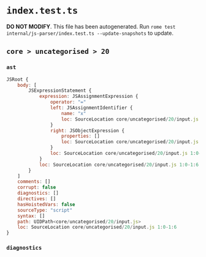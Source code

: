 # `index.test.ts`

**DO NOT MODIFY**. This file has been autogenerated. Run `rome test internal/js-parser/index.test.ts --update-snapshots` to update.

## `core > uncategorised > 20`

### `ast`

```javascript
JSRoot {
	body: [
		JSExpressionStatement {
			expression: JSAssignmentExpression {
				operator: "="
				left: JSAssignmentIdentifier {
					name: "x"
					loc: SourceLocation core/uncategorised/20/input.js 1:0-1:1 (x)
				}
				right: JSObjectExpression {
					properties: []
					loc: SourceLocation core/uncategorised/20/input.js 1:4-1:6
				}
				loc: SourceLocation core/uncategorised/20/input.js 1:0-1:6
			}
			loc: SourceLocation core/uncategorised/20/input.js 1:0-1:6
		}
	]
	comments: []
	corrupt: false
	diagnostics: []
	directives: []
	hasHoistedVars: false
	sourceType: "script"
	syntax: []
	path: UIDPath<core/uncategorised/20/input.js>
	loc: SourceLocation core/uncategorised/20/input.js 1:0-1:6
}
```

### `diagnostics`

```

```
